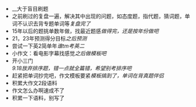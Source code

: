 - __大于盲目刷题
- 之前刷过的复盘一遍，解决其中出现的问题，如态度题，指代题，猜词题，单词不认识去背专题单词等*复盘完了*
- 15年以后的题挑单数年做，找最近题感*做得完，还是按年份做吧*
- 21，23年预测得分目标*之后预测*
- 尝试一下英2简单年*谁tm考英二*
- 小作文：看电影字幕找感觉*之后做模板吧*
- 开小三门  
 *9.18放弃排序题，错一点就全篇错，希望别考排序吧*
- 赶紧把单词抄完吧，作文模板要紧*模板搞到了，单词在背真题伴侣*
- 积累大作文2段语料
- 作文怎么办啊速成不了
- 积累一下语料，别写了

